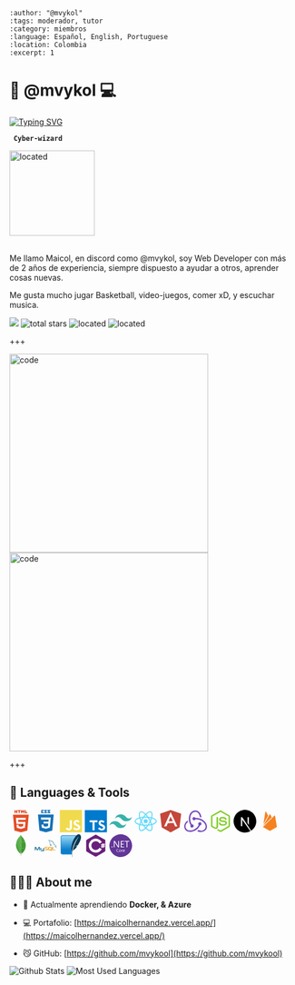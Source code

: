 
```{post} 2023-07-20
:author: "@mvykol"
:tags: moderador, tutor
:category: miembros
:language: Español, English, Portuguese
:location: Colombia
:excerpt: 1
```

# 🌆 @mvykol 💻

[![Typing SVG](https://readme-typing-svg.herokuapp.com?font=Fira+Code&pause=1000&color=00D122&background=000000&width=435&lines=%3E_+Welcome+to+my+world)](https://git.io/typing-svg)

**` Cyber-wizard`**

<img alt="located" title="located" width="150" height="150" src="https://pbs.twimg.com/profile_images/1488439159056629765/Lfmnwbig_400x400.jpg"/>

<br/>
<br/>

Me llamo Maicol, en discord como @mvykol, soy Web Developer con más de 2 años de experiencia, siempre dispuesto a ayudar a otros, aprender cosas nuevas.

Me gusta mucho jugar Basketball, video-juegos, comer xD, y escuchar musica.

<p align="left">
      <img src="https://custom-icon-badges.demolab.com/badge/-maykolandres4@gmail.com-red?style=for-the-badge&logo=mention&logoColor=white"/> 
      <img alt="total stars" title="Total stars on GitHub" src="https://custom-icon-badges.demolab.com/github/stars/mvykool?color=%23E1AD0E&logo=star&logoColor=white&style=for-the-badge&labelColor=C79600""/>
     <img alt="located" title="located" src="https://custom-icon-badges.demolab.com/badge/Medellin-Col-blue?style=for-the-badge&logo=location&logoColor=white&labelColor=blue"/>
	 <img alt="located" title="located" src="https://cutewallpaper.org/28/cyberpunk-gif-wallpaper/virtuaverse-cyberpunk-and-pixels-cool-pixel-art-desktop-wallpaper-art-pixel-art.gif"/>
</p>

+++

<img alt="code" width="350" src="https://media.tenor.com/ZvOCunW56s4AAAAd/rain-pixel.gif" />

<img alt="code" width="350" src="https://media.tenor.com/3bTxZ4HdrysAAAAC/pixels-neon.gif" />

+++

## 🧰 Languages & Tools

<svg viewBox="0 0 128 128" width="40">
<path fill="#E44D26" d="M19.569 27l8.087 89.919 36.289 9.682 36.39-9.499L108.431 27H19.569zM91.61 47.471l-.507 5.834L90.88 56H48.311l1.017 12h40.54l-.271 2.231-2.615 28.909-.192 1.69L64 106.964v-.005l-.027.012-22.777-5.916L39.65 84h11.168l.791 8.46 12.385 3.139.006-.234v.012l12.412-2.649L77.708 79H39.153l-2.734-30.836L36.152 45h55.724l-.266 2.471zM27.956 1.627h5.622v5.556h5.144V1.627h5.623v16.822h-5.623v-5.633h-5.143v5.633h-5.623V1.627zm23.782 5.579h-4.95V1.627h15.525v5.579h-4.952v11.243h-5.623V7.206zm13.039-5.579h5.862l3.607 5.911 3.603-5.911h5.865v16.822h-5.601v-8.338l-3.867 5.981h-.098l-3.87-5.981v8.338h-5.502V1.627zm21.736 0h5.624v11.262h7.907v5.561H86.513V1.627z"></path>
</svg>

<svg viewBox="0 0 128 128" width="40">
<path fill="#1572B6" d="M19.67 26l8.069 90.493 36.206 10.05 36.307-10.063L108.33 26H19.67zm69.21 50.488L86.53 98.38l.009 1.875L64 106.55v.001l-.018.015-22.719-6.225L39.726 83h11.141l.79 8.766 12.347 3.295-.004.015v-.032l12.394-3.495L77.702 77H51.795l-.222-2.355-.506-5.647L50.802 66h27.886l1.014-11H37.229l-.223-2.589-.506-6.03L36.235 43h55.597l-.267 3.334-2.685 30.154M89 14.374L81.851 6H89V1H73v4.363L81.39 13H73v5h16zm-19 0L63.193 6H70V1H55v4.363L62.733 13H55v5h15zM52 13h-8V6h8V1H38v17h14z"></path>
</svg>

<svg viewBox="0 0 128 128" width="40">
<path fill="#F0DB4F" d="M2 1v125h125V1H2zm66.119 106.513c-1.845 3.749-5.367 6.212-9.448 7.401-6.271 1.44-12.269.619-16.731-2.059-2.986-1.832-5.318-4.652-6.901-7.901l9.52-5.83c.083.035.333.487.667 1.071 1.214 2.034 2.261 3.474 4.319 4.485 2.022.69 6.461 1.131 8.175-2.427 1.047-1.81.714-7.628.714-14.065C58.433 78.073 58.48 68 58.48 58h11.709c0 11 .06 21.418 0 32.152.025 6.58.596 12.446-2.07 17.361zm48.574-3.308c-4.07 13.922-26.762 14.374-35.83 5.176-1.916-2.165-3.117-3.296-4.26-5.795 4.819-2.772 4.819-2.772 9.508-5.485 2.547 3.915 4.902 6.068 9.139 6.949 5.748.702 11.531-1.273 10.234-7.378-1.333-4.986-11.77-6.199-18.873-11.531-7.211-4.843-8.901-16.611-2.975-23.335 1.975-2.487 5.343-4.343 8.877-5.235l3.688-.477c7.081-.143 11.507 1.727 14.756 5.355.904.916 1.642 1.904 3.022 4.045-3.772 2.404-3.76 2.381-9.163 5.879-1.154-2.486-3.069-4.046-5.093-4.724-3.142-.952-7.104.083-7.926 3.403-.285 1.023-.226 1.975.227 3.665 1.273 2.903 5.545 4.165 9.377 5.926 11.031 4.474 14.756 9.271 15.672 14.981.882 4.916-.213 8.105-.38 8.581z"></path>
</svg>
 
<svg viewBox="0 0 128 128" width="40">
<path fill="#007acc" d="M2 63.91v62.5h125v-125H2zm100.73-5a15.56 15.56 0 017.82 4.5 20.58 20.58 0 013 4c0 .16-5.4 3.81-8.69 5.85-.12.08-.6-.44-1.13-1.23a7.09 7.09 0 00-5.87-3.53c-3.79-.26-6.23 1.73-6.21 5a4.58 4.58 0 00.54 2.34c.83 1.73 2.38 2.76 7.24 4.86 8.95 3.85 12.78 6.39 15.16 10 2.66 4 3.25 10.46 1.45 15.24-2 5.2-6.9 8.73-13.83 9.9a38.32 38.32 0 01-9.52-.1A23 23 0 0180 109.19c-1.15-1.27-3.39-4.58-3.25-4.82a9.34 9.34 0 011.15-.73l4.6-2.64 3.59-2.08.75 1.11a16.78 16.78 0 004.74 4.54c4 2.1 9.46 1.81 12.16-.62a5.43 5.43 0 00.69-6.92c-1-1.39-3-2.56-8.59-5-6.45-2.78-9.23-4.5-11.77-7.24a16.48 16.48 0 01-3.43-6.25 25 25 0 01-.22-8c1.33-6.23 6-10.58 12.82-11.87a31.66 31.66 0 019.49.26zm-29.34 5.24v5.12H57.16v46.23H45.65V69.26H29.38v-5a49.19 49.19 0 01.14-5.16c.06-.08 10-.12 22-.1h21.81z"></path>
</svg>

<svg viewBox="0 0 128 128" width="40">
<path d="M64.004 25.602c-17.067 0-27.73 8.53-32 25.597 6.398-8.531 13.867-11.73 22.398-9.597 4.871 1.214 8.352 4.746 12.207 8.66C72.883 56.629 80.145 64 96.004 64c17.066 0 27.73-8.531 32-25.602-6.399 8.536-13.867 11.735-22.399 9.602-4.87-1.215-8.347-4.746-12.207-8.66-6.27-6.367-13.53-13.738-29.394-13.738zM32.004 64c-17.066 0-27.73 8.531-32 25.602C6.402 81.066 13.87 77.867 22.402 80c4.871 1.215 8.352 4.746 12.207 8.66 6.274 6.367 13.536 13.738 29.395 13.738 17.066 0 27.73-8.53 32-25.597-6.399 8.531-13.867 11.73-22.399 9.597-4.87-1.214-8.347-4.746-12.207-8.66C55.128 71.371 47.868 64 32.004 64zm0 0" fill="#38b2ac"></path>
</svg>

<svg viewBox="0 0 128 128" width="40">
<g fill="#61DAFB"><circle cx="64" cy="64" r="11.4"></circle><path d="M107.3 45.2c-2.2-.8-4.5-1.6-6.9-2.3.6-2.4 1.1-4.8 1.5-7.1 2.1-13.2-.2-22.5-6.6-26.1-1.9-1.1-4-1.6-6.4-1.6-7 0-15.9 5.2-24.9 13.9-9-8.7-17.9-13.9-24.9-13.9-2.4 0-4.5.5-6.4 1.6-6.4 3.7-8.7 13-6.6 26.1.4 2.3.9 4.7 1.5 7.1-2.4.7-4.7 1.4-6.9 2.3C8.2 50 1.4 56.6 1.4 64s6.9 14 19.3 18.8c2.2.8 4.5 1.6 6.9 2.3-.6 2.4-1.1 4.8-1.5 7.1-2.1 13.2.2 22.5 6.6 26.1 1.9 1.1 4 1.6 6.4 1.6 7.1 0 16-5.2 24.9-13.9 9 8.7 17.9 13.9 24.9 13.9 2.4 0 4.5-.5 6.4-1.6 6.4-3.7 8.7-13 6.6-26.1-.4-2.3-.9-4.7-1.5-7.1 2.4-.7 4.7-1.4 6.9-2.3 12.5-4.8 19.3-11.4 19.3-18.8s-6.8-14-19.3-18.8zM92.5 14.7c4.1 2.4 5.5 9.8 3.8 20.3-.3 2.1-.8 4.3-1.4 6.6-5.2-1.2-10.7-2-16.5-2.5-3.4-4.8-6.9-9.1-10.4-13 7.4-7.3 14.9-12.3 21-12.3 1.3 0 2.5.3 3.5.9zM81.3 74c-1.8 3.2-3.9 6.4-6.1 9.6-3.7.3-7.4.4-11.2.4-3.9 0-7.6-.1-11.2-.4-2.2-3.2-4.2-6.4-6-9.6-1.9-3.3-3.7-6.7-5.3-10 1.6-3.3 3.4-6.7 5.3-10 1.8-3.2 3.9-6.4 6.1-9.6 3.7-.3 7.4-.4 11.2-.4 3.9 0 7.6.1 11.2.4 2.2 3.2 4.2 6.4 6 9.6 1.9 3.3 3.7 6.7 5.3 10-1.7 3.3-3.4 6.6-5.3 10zm8.3-3.3c1.5 3.5 2.7 6.9 3.8 10.3-3.4.8-7 1.4-10.8 1.9 1.2-1.9 2.5-3.9 3.6-6 1.2-2.1 2.3-4.2 3.4-6.2zM64 97.8c-2.4-2.6-4.7-5.4-6.9-8.3 2.3.1 4.6.2 6.9.2 2.3 0 4.6-.1 6.9-.2-2.2 2.9-4.5 5.7-6.9 8.3zm-18.6-15c-3.8-.5-7.4-1.1-10.8-1.9 1.1-3.3 2.3-6.8 3.8-10.3 1.1 2 2.2 4.1 3.4 6.1 1.2 2.2 2.4 4.1 3.6 6.1zm-7-25.5c-1.5-3.5-2.7-6.9-3.8-10.3 3.4-.8 7-1.4 10.8-1.9-1.2 1.9-2.5 3.9-3.6 6-1.2 2.1-2.3 4.2-3.4 6.2zM64 30.2c2.4 2.6 4.7 5.4 6.9 8.3-2.3-.1-4.6-.2-6.9-.2-2.3 0-4.6.1-6.9.2 2.2-2.9 4.5-5.7 6.9-8.3zm22.2 21l-3.6-6c3.8.5 7.4 1.1 10.8 1.9-1.1 3.3-2.3 6.8-3.8 10.3-1.1-2.1-2.2-4.2-3.4-6.2zM31.7 35c-1.7-10.5-.3-17.9 3.8-20.3 1-.6 2.2-.9 3.5-.9 6 0 13.5 4.9 21 12.3-3.5 3.8-7 8.2-10.4 13-5.8.5-11.3 1.4-16.5 2.5-.6-2.3-1-4.5-1.4-6.6zM7 64c0-4.7 5.7-9.7 15.7-13.4 2-.8 4.2-1.5 6.4-2.1 1.6 5 3.6 10.3 6 15.6-2.4 5.3-4.5 10.5-6 15.5C15.3 75.6 7 69.6 7 64zm28.5 49.3c-4.1-2.4-5.5-9.8-3.8-20.3.3-2.1.8-4.3 1.4-6.6 5.2 1.2 10.7 2 16.5 2.5 3.4 4.8 6.9 9.1 10.4 13-7.4 7.3-14.9 12.3-21 12.3-1.3 0-2.5-.3-3.5-.9zM96.3 93c1.7 10.5.3 17.9-3.8 20.3-1 .6-2.2.9-3.5.9-6 0-13.5-4.9-21-12.3 3.5-3.8 7-8.2 10.4-13 5.8-.5 11.3-1.4 16.5-2.5.6 2.3 1 4.5 1.4 6.6zm9-15.6c-2 .8-4.2 1.5-6.4 2.1-1.6-5-3.6-10.3-6-15.6 2.4-5.3 4.5-10.5 6-15.5 13.8 4 22.1 10 22.1 15.6 0 4.7-5.8 9.7-15.7 13.4z"></path></g>
</svg>

<svg viewBox="0 0 128 128" width="40">
<path fill="#C4473A" d="M52.864 64h23.28L63.769 38.123zM63.81 1.026L4.553 21.88l9.363 77.637 49.957 27.457 50.214-27.828 9.36-77.635L63.81 1.026zM48.044 75l-7.265 18.176-13.581.056 36.608-81.079-.07-.153h-.064l.001-.133.063.133h.141l.123-.274V12h-.124l-.069.153 38.189 81.417-13.074-.287-8.042-18.58-17.173.082"></path>
</svg>

<svg viewBox="0 0 128 128" width="40">
<path fill="none" d="M0 0h128v128H0z"></path><path d="M88.69 88.11c-9 18.4-24.76 30.78-45.61 34.85a39.73 39.73 0 01-9.77 1.14c-12 0-23-5-28.34-13.19C-2.2 100-4.64 76.87 19 59.76c.48 2.61 1.46 6.19 2.11 8.31A38.24 38.24 0 0010 81.1c-4.4 8.64-3.91 17.27 1.3 25.25 3.6 5.38 9.3 8.65 16.63 9.65a44 44 0 0026.55-5c12.71-6.68 21.18-14.66 26.72-25.57a9.32 9.32 0 01-2.61-6A9.12 9.12 0 0187.37 70h.34a9.15 9.15 0 011 18.25zm28.67-20.2c12.21 13.84 12.54 30.13 7.82 39.58-4.4 8.63-16 17.27-31.6 17.27a50.48 50.48 0 01-21-5.05c2.29-1.63 5.54-4.24 7.33-5.87a41.54 41.54 0 0016 3.42c10.1 0 17.75-4.72 22.31-13.35 2.93-5.7 3.1-12.38.33-19.22a43.61 43.61 0 00-17.27-20.85 62 62 0 00-34.74-10.59h-2.93a9.21 9.21 0 01-8 5.54h-.31a9.13 9.13 0 01-.3-18.25h.33a9 9 0 018 4.89h2.61c20.8 0 39.06 7.98 51.42 22.48zm-82.75 23a7.31 7.31 0 011.14-4.73c-9.12-15.8-14-35.83-6.51-56.68C34.61 13.83 48.13 3.24 62.79 3.24c15.64 0 31.93 13.69 33.88 40.07-2.44-.81-6-2-8.14-2.44-.53-8.63-7.82-30.13-25.09-29.81-6.19.17-15.31 3.1-20 9.12a43.69 43.69 0 00-9.64 25.25 59.61 59.61 0 008.47 36.16 2.75 2.75 0 011.14-.16h.32a9.12 9.12 0 01.33 18.24h-.33a9.16 9.16 0 01-9.12-8.79z" fill="#764abc"></path>
</svg>

<svg viewBox="0 0 128 128" width="40">
<path fill="#83CD29" d="M112.771 30.334L68.674 4.729c-2.781-1.584-6.402-1.584-9.205 0L14.901 30.334C12.031 31.985 10 35.088 10 38.407v51.142c0 3.319 2.084 6.423 4.954 8.083l11.775 6.688c5.628 2.772 7.617 2.772 10.178 2.772 8.333 0 13.093-5.039 13.093-13.828v-50.49c0-.713-.371-1.774-1.071-1.774h-5.623C42.594 41 41 42.061 41 42.773v50.49c0 3.896-3.524 7.773-10.11 4.48L18.723 90.73c-.424-.23-.723-.693-.723-1.181V38.407c0-.482.555-.966.982-1.213l44.424-25.561c.415-.235 1.025-.235 1.439 0l43.882 25.555c.42.253.272.722.272 1.219v51.142c0 .488.183.963-.232 1.198l-44.086 25.576c-.378.227-.847.227-1.261 0l-11.307-6.749c-.341-.198-.746-.269-1.073-.086-3.146 1.783-3.726 2.02-6.677 3.043-.726.253-1.797.692.41 1.929l14.798 8.754a9.294 9.294 0 004.647 1.246c1.642 0 3.25-.426 4.667-1.246l43.885-25.582c2.87-1.672 4.23-4.764 4.23-8.083V38.407c0-3.319-1.36-6.414-4.229-8.073zM77.91 81.445c-11.726 0-14.309-3.235-15.17-9.066-.1-.628-.633-1.379-1.272-1.379h-5.731c-.709 0-1.279.86-1.279 1.566 0 7.466 4.059 16.512 23.453 16.512 14.039 0 22.088-5.455 22.088-15.109 0-9.572-6.467-12.084-20.082-13.886-13.762-1.819-15.16-2.738-15.16-5.962 0-2.658 1.184-6.203 11.374-6.203 9.105 0 12.461 1.954 13.842 8.091.118.577.645.991 1.24.991h5.754c.354 0 .692-.143.94-.396.24-.272.367-.613.335-.979-.891-10.568-7.912-15.493-22.112-15.493-12.631 0-20.166 5.334-20.166 14.275 0 9.698 7.497 12.378 19.622 13.577 14.505 1.422 15.633 3.542 15.633 6.395 0 4.955-3.978 7.066-13.309 7.066z"></path>
</svg>

<svg viewBox="0 0 128 128" width="40">
<path d="M64 0C28.7 0 0 28.7 0 64s28.7 64 64 64c11.2 0 21.7-2.9 30.8-7.9L48.4 55.3v36.6h-6.8V41.8h6.8l50.5 75.8C116.4 106.2 128 86.5 128 64c0-35.3-28.7-64-64-64zm22.1 84.6l-7.5-11.3V41.8h7.5v42.8z"></path>
</svg>

<svg viewBox="0 0 128 128" width="40">
<path fill="#f58220" d="M27.35 80.52l10.68-68.44c.37-2.33 3.5-2.89 4.6-.8l11.48 21.48-26.76 47.76zm75.94 16.63L93.1 34.11c-.31-1.96-2.76-2.76-4.17-1.35L24.71 97.15l35.54 19.95a7.447 7.447 0 007.18 0l35.86-19.95zm-28.85-55L66.21 26.5c-.92-1.78-3.44-1.78-4.36 0L25.7 90.95l48.74-48.8z"></path>
</svg>
          
<svg viewBox="0 0 128 128" width="40">
<path fill-rule="evenodd" clip-rule="evenodd" fill="#439934" d="M88.038 42.812c1.605 4.643 2.761 9.383 3.141 14.296.472 6.095.256 12.147-1.029 18.142-.035.165-.109.32-.164.48-.403.001-.814-.049-1.208.012-3.329.523-6.655 1.065-9.981 1.604-3.438.557-6.881 1.092-10.313 1.687-1.216.21-2.721-.041-3.212 1.641-.014.046-.154.054-.235.08l.166-10.051-.169-24.252 1.602-.275c2.62-.429 5.24-.864 7.862-1.281 3.129-.497 6.261-.98 9.392-1.465 1.381-.215 2.764-.412 4.148-.618z"></path><path fill-rule="evenodd" clip-rule="evenodd" fill="#45A538" d="M61.729 110.054c-1.69-1.453-3.439-2.842-5.059-4.37-8.717-8.222-15.093-17.899-18.233-29.566-.865-3.211-1.442-6.474-1.627-9.792-.13-2.322-.318-4.665-.154-6.975.437-6.144 1.325-12.229 3.127-18.147l.099-.138c.175.233.427.439.516.702 1.759 5.18 3.505 10.364 5.242 15.551 5.458 16.3 10.909 32.604 16.376 48.9.107.318.384.579.583.866l-.87 2.969z"></path><path fill-rule="evenodd" clip-rule="evenodd" fill="#46A037" d="M88.038 42.812c-1.384.206-2.768.403-4.149.616-3.131.485-6.263.968-9.392 1.465-2.622.417-5.242.852-7.862 1.281l-1.602.275-.012-1.045c-.053-.859-.144-1.717-.154-2.576-.069-5.478-.112-10.956-.18-16.434-.042-3.429-.105-6.857-.175-10.285-.043-2.13-.089-4.261-.185-6.388-.052-1.143-.236-2.28-.311-3.423-.042-.657.016-1.319.029-1.979.817 1.583 1.616 3.178 2.456 4.749 1.327 2.484 3.441 4.314 5.344 6.311 7.523 7.892 12.864 17.068 16.193 27.433z"></path><path fill-rule="evenodd" clip-rule="evenodd" fill="#409433" d="M65.036 80.753c.081-.026.222-.034.235-.08.491-1.682 1.996-1.431 3.212-1.641 3.432-.594 6.875-1.13 10.313-1.687 3.326-.539 6.652-1.081 9.981-1.604.394-.062.805-.011 1.208-.012-.622 2.22-1.112 4.488-1.901 6.647-.896 2.449-1.98 4.839-3.131 7.182a49.142 49.142 0 01-6.353 9.763c-1.919 2.308-4.058 4.441-6.202 6.548-1.185 1.165-2.582 2.114-3.882 3.161l-.337-.23-1.214-1.038-1.256-2.753a41.402 41.402 0 01-1.394-9.838l.023-.561.171-2.426c.057-.828.133-1.655.168-2.485.129-2.982.241-5.964.359-8.946z"></path><path fill-rule="evenodd" clip-rule="evenodd" fill="#4FAA41" d="M65.036 80.753c-.118 2.982-.23 5.964-.357 8.947-.035.83-.111 1.657-.168 2.485l-.765.289c-1.699-5.002-3.399-9.951-5.062-14.913-2.75-8.209-5.467-16.431-8.213-24.642a4498.887 4498.887 0 00-6.7-19.867c-.105-.31-.407-.552-.617-.826l4.896-9.002c.168.292.39.565.496.879a6167.476 6167.476 0 016.768 20.118c2.916 8.73 5.814 17.467 8.728 26.198.116.349.308.671.491 1.062l.67-.78-.167 10.052z"></path><path fill-rule="evenodd" clip-rule="evenodd" fill="#4AA73C" d="M43.155 32.227c.21.274.511.516.617.826a4498.887 4498.887 0 016.7 19.867c2.746 8.211 5.463 16.433 8.213 24.642 1.662 4.961 3.362 9.911 5.062 14.913l.765-.289-.171 2.426-.155.559c-.266 2.656-.49 5.318-.814 7.968-.163 1.328-.509 2.632-.772 3.947-.198-.287-.476-.548-.583-.866-5.467-16.297-10.918-32.6-16.376-48.9a3888.972 3888.972 0 00-5.242-15.551c-.089-.263-.34-.469-.516-.702l3.272-8.84z"></path><path fill-rule="evenodd" clip-rule="evenodd" fill="#57AE47" d="M65.202 70.702l-.67.78c-.183-.391-.375-.714-.491-1.062-2.913-8.731-5.812-17.468-8.728-26.198a6167.476 6167.476 0 00-6.768-20.118c-.105-.314-.327-.588-.496-.879l6.055-7.965c.191.255.463.482.562.769 1.681 4.921 3.347 9.848 5.003 14.778 1.547 4.604 3.071 9.215 4.636 13.813.105.308.47.526.714.786l.012 1.045c.058 8.082.115 16.167.171 24.251z"></path><path fill-rule="evenodd" clip-rule="evenodd" fill="#60B24F" d="M65.021 45.404c-.244-.26-.609-.478-.714-.786-1.565-4.598-3.089-9.209-4.636-13.813-1.656-4.93-3.322-9.856-5.003-14.778-.099-.287-.371-.514-.562-.769 1.969-1.928 3.877-3.925 5.925-5.764 1.821-1.634 3.285-3.386 3.352-5.968.003-.107.059-.214.145-.514l.519 1.306c-.013.661-.072 1.322-.029 1.979.075 1.143.259 2.28.311 3.423.096 2.127.142 4.258.185 6.388.069 3.428.132 6.856.175 10.285.067 5.478.111 10.956.18 16.434.008.861.098 1.718.152 2.577z"></path><path fill-rule="evenodd" clip-rule="evenodd" fill="#A9AA88" d="M62.598 107.085c.263-1.315.609-2.62.772-3.947.325-2.649.548-5.312.814-7.968l.066-.01.066.011a41.402 41.402 0 001.394 9.838c-.176.232-.425.439-.518.701-.727 2.05-1.412 4.116-2.143 6.166-.1.28-.378.498-.574.744l-.747-2.566.87-2.969z"></path><path fill-rule="evenodd" clip-rule="evenodd" fill="#B6B598" d="M62.476 112.621c.196-.246.475-.464.574-.744.731-2.05 1.417-4.115 2.143-6.166.093-.262.341-.469.518-.701l1.255 2.754c-.248.352-.59.669-.728 1.061l-2.404 7.059c-.099.283-.437.483-.663.722l-.695-3.985z"></path><path fill-rule="evenodd" clip-rule="evenodd" fill="#C2C1A7" d="M63.171 116.605c.227-.238.564-.439.663-.722l2.404-7.059c.137-.391.48-.709.728-1.061l1.215 1.037c-.587.58-.913 1.25-.717 2.097l-.369 1.208c-.168.207-.411.387-.494.624-.839 2.403-1.64 4.819-2.485 7.222-.107.305-.404.544-.614.812-.109-1.387-.22-2.771-.331-4.158z"></path><path fill-rule="evenodd" clip-rule="evenodd" fill="#CECDB7" d="M63.503 120.763c.209-.269.506-.508.614-.812.845-2.402 1.646-4.818 2.485-7.222.083-.236.325-.417.494-.624l-.509 5.545c-.136.157-.333.294-.398.477-.575 1.614-1.117 3.24-1.694 4.854-.119.333-.347.627-.525.938-.158-.207-.441-.407-.454-.623-.051-.841-.016-1.688-.013-2.533z"></path><path fill-rule="evenodd" clip-rule="evenodd" fill="#DBDAC7" d="M63.969 123.919c.178-.312.406-.606.525-.938.578-1.613 1.119-3.239 1.694-4.854.065-.183.263-.319.398-.477l.012 3.64-1.218 3.124-1.411-.495z"></path><path fill-rule="evenodd" clip-rule="evenodd" fill="#EBE9DC" d="M65.38 124.415l1.218-3.124.251 3.696-1.469-.572z"></path><path fill-rule="evenodd" clip-rule="evenodd" fill="#CECDB7" d="M67.464 110.898c-.196-.847.129-1.518.717-2.097l.337.23-1.054 1.867z"></path><path fill-rule="evenodd" clip-rule="evenodd" fill="#4FAA41" d="M64.316 95.172l-.066-.011-.066.01.155-.559-.023.56z"></path>
</svg>

<svg viewBox="0 0 128 128" width="40">
<path fill="#00618A" d="M2.001 90.458h4.108V74.235l6.36 14.143c.75 1.712 1.777 2.317 3.792 2.317s3.003-.605 3.753-2.317l6.36-14.143v16.223h4.108V74.262c0-1.58-.632-2.345-1.936-2.739-3.121-.974-5.215-.131-6.163 1.976l-6.241 13.958-6.043-13.959c-.909-2.106-3.042-2.949-6.163-1.976C2.632 71.917 2 72.681 2 74.261v16.197zm31.898-13.206h4.107v8.938c-.038.485.156 1.625 2.406 1.661 1.148.018 8.862 0 8.934 0V77.208h4.117c.019 0-.004 14.514-.004 14.574.022 3.58-4.441 4.357-6.499 4.417H33.988v-2.764c.022 0 12.963.003 12.995-.001 2.645-.279 2.332-1.593 2.331-2.035v-1.078h-8.731c-4.062-.037-6.65-1.81-6.683-3.85-.002-.187.089-9.129-.001-9.219z"></path><path fill="#E48E00" d="M56.63 90.458h11.812c1.383 0 2.727-.289 3.793-.789 1.777-.816 2.646-1.922 2.646-3.372v-3.002c0-1.185-.987-2.292-2.923-3.028-1.027-.396-2.292-.605-3.517-.605h-4.978c-1.659 0-2.449-.5-2.646-1.606-.039-.132-.039-.237-.039-.369v-1.87c0-.105 0-.211.039-.342.197-.843.632-1.08 2.094-1.212l.395-.026h11.733v-2.738H63.504c-1.659 0-2.528.105-3.318.342-2.449.764-3.517 1.975-3.517 4.082v2.396c0 1.844 2.095 3.424 5.61 3.793.396.025.79.053 1.185.053h4.267c.158 0 .316 0 .435.025 1.304.105 1.856.343 2.252.816a.98.98 0 01.315.737v2.397c0 .289-.197.658-.592.974-.355.316-.948.527-1.738.58l-.435.026H56.63v2.738zm43.881-4.766c0 2.817 2.094 4.397 6.32 4.714.395.026.79.052 1.185.052h10.706V87.72h-10.784c-2.41 0-3.318-.606-3.318-2.055V71.497h-4.108v14.195zm-23.008.142v-9.765c0-2.48 1.742-3.985 5.186-4.46a7.8 7.8 0 011.108-.079h7.799c.396 0 .752.026 1.147.079 3.444.475 5.187 1.979 5.187 4.46v9.765c0 2.014-.74 3.09-2.445 3.792l4.048 3.653h-4.771l-3.274-2.956-3.296.209h-4.395a9.075 9.075 0 01-2.414-.343c-2.613-.712-3.88-2.085-3.88-4.355zm4.434-.237c0 .132.039.265.079.423.237 1.135 1.307 1.768 2.929 1.768h3.732l-3.428-3.095h4.771l2.989 2.7c.552-.295.914-.743 1.041-1.32.039-.132.039-.264.039-.396v-9.368c0-.105 0-.238-.039-.37-.238-1.056-1.307-1.662-2.89-1.662h-6.216c-1.82 0-3.008.792-3.008 2.032v9.288z"></path><path fill="#00618A" d="M122.336 66.952c-2.525-.069-4.454.166-6.104.861-.469.198-1.216.203-1.292.79.257.271.297.674.502 1.006.394.637 1.059 1.491 1.652 1.938.647.489 1.315 1.013 2.011 1.437 1.235.754 2.615 1.184 3.806 1.938.701.446 1.397 1.006 2.082 1.509.339.247.565.634 1.006.789v-.071c-.231-.294-.291-.698-.503-1.006l-.934-.934c-.913-1.212-2.071-2.275-3.304-3.159-.982-.705-3.18-1.658-3.59-2.801l-.072-.071c.696-.079 1.512-.331 2.154-.503 1.08-.29 2.045-.215 3.16-.503l1.508-.432v-.286c-.563-.578-.966-1.344-1.58-1.867-1.607-1.369-3.363-2.737-5.17-3.879-1.002-.632-2.241-1.043-3.304-1.579-.356-.181-.984-.274-1.221-.575-.559-.711-.862-1.612-1.293-2.441a93.068 93.068 0 01-2.585-5.458c-.544-1.245-.9-2.473-1.579-3.59-3.261-5.361-6.771-8.597-12.208-11.777-1.157-.677-2.55-.943-4.021-1.292l-2.37-.144c-.481-.201-.983-.791-1.436-1.077-1.802-1.138-6.422-3.613-7.756-.358-.842 2.054 1.26 4.058 2.011 5.099.527.73 1.203 1.548 1.58 2.369.248.54.29 1.081.503 1.652.521 1.406.976 2.937 1.651 4.236.341.658.718 1.351 1.149 1.939.264.36.718.52.789 1.077-.443.62-.469 1.584-.718 2.369-1.122 3.539-.699 7.938.934 10.557.501.805 1.681 2.529 3.303 1.867 1.419-.578 1.103-2.369 1.509-3.95.092-.357.035-.621.215-.861v.072l1.293 2.585c.957 1.541 2.654 3.15 4.093 4.237.746.563 1.334 1.538 2.298 1.867v-.073h-.071c-.188-.291-.479-.411-.719-.646-.562-.551-1.187-1.235-1.651-1.867-1.309-1.776-2.465-3.721-3.519-5.745-.503-.966-.94-2.032-1.364-3.016-.164-.379-.162-.953-.502-1.148-.466.72-1.149 1.303-1.509 2.154-.574 1.36-.648 3.019-.861 4.739l-.144.071c-1.001-.241-1.352-1.271-1.724-2.154-.94-2.233-1.115-5.83-.287-8.401.214-.666 1.181-2.761.789-3.376-.187-.613-.804-.967-1.148-1.437a11.222 11.222 0 01-1.149-2.011c-.77-1.741-1.129-3.696-1.938-5.457-.388-.842-1.042-1.693-1.58-2.441-.595-.83-1.262-1.44-1.724-2.442-.164-.356-.387-.927-.144-1.293.077-.247.188-.35.432-.431.416-.321 1.576.107 2.01.287 1.152.479 2.113.934 3.089 1.58.468.311.941.911 1.508 1.077h.646c1.011.232 2.144.071 3.088.358 1.67.508 3.166 1.297 4.524 2.155 4.139 2.614 7.522 6.334 9.838 10.772.372.715.534 1.396.861 2.154.662 1.528 1.496 3.101 2.154 4.596.657 1.491 1.298 2.996 2.227 4.237.488.652 2.374 1.002 3.231 1.364.601.254 1.585.519 2.154.861 1.087.656 2.141 1.437 3.16 2.155.509.362 2.076 1.149 2.154 1.798zM90.237 39.593a5.124 5.124 0 00-1.293.144v.071h.072c.251.517.694.849 1.005 1.293l.719 1.508.071-.071c.445-.313.648-.814.646-1.58-.179-.188-.205-.423-.359-.646-.204-.3-.602-.468-.861-.719z"></path>
</svg>

<svg viewBox="0 0 128 128" width="40">
<defs><linearGradient id="sqlite-original-a" x1="-15.615" x2="-6.741" y1="-9.108" y2="-9.108" gradientTransform="rotate(90 -90.486 64.634) scale(9.2712)" gradientUnits="userSpaceOnUse"><stop stop-color="#95d7f4" offset="0"></stop><stop stop-color="#0f7fcc" offset=".92"></stop><stop stop-color="#0f7fcc" offset="1"></stop></linearGradient></defs><path d="M69.5 99.176c-.059-.73-.094-1.2-.094-1.2S67.2 83.087 64.57 78.642c-.414-.707.043-3.594 1.207-7.88.68 1.169 3.54 6.192 4.118 7.81.648 1.824.78 2.347.78 2.347s-1.57-8.082-4.144-12.797a162.286 162.286 0 012.004-6.265c.973 1.71 3.313 5.859 3.828 7.3.102.293.192.543.27.774.023-.137.05-.274.074-.414-.59-2.504-1.75-6.86-3.336-10.082 3.52-18.328 15.531-42.824 27.84-53.754H16.9c-5.387 0-9.789 4.406-9.789 9.789v88.57c0 5.383 4.406 9.789 9.79 9.789h52.897a118.657 118.657 0 01-.297-14.652" fill="#0b7fcc"></path><path d="M65.777 70.762c.68 1.168 3.54 6.188 4.117 7.809.649 1.824.781 2.347.781 2.347s-1.57-8.082-4.144-12.797a164.535 164.535 0 012.004-6.27c.887 1.567 2.922 5.169 3.652 6.872l.082-.961c-.648-2.496-1.633-5.766-2.898-8.328 3.242-16.871 13.68-38.97 24.926-50.898H16.899a6.94 6.94 0 00-6.934 6.933v82.11c17.527-6.731 38.664-12.88 56.855-12.614-.672-2.605-1.441-4.96-2.25-6.324-.414-.707.043-3.597 1.207-7.879" fill="url(#sqlite-original-a)"></path><path d="M115.95 2.781c-5.5-4.906-12.164-2.933-18.734 2.899a44.347 44.347 0 00-2.914 2.859c-11.25 11.926-21.684 34.023-24.926 50.895 1.262 2.563 2.25 5.832 2.894 8.328.168.64.32 1.242.442 1.754.285 1.207.437 1.996.437 1.996s-.101-.383-.515-1.582c-.078-.23-.168-.484-.27-.773-.043-.125-.105-.274-.172-.434-.734-1.703-2.765-5.305-3.656-6.867-.762 2.25-1.437 4.36-2.004 6.265 2.578 4.715 4.149 12.797 4.149 12.797s-.137-.523-.782-2.347c-.578-1.621-3.441-6.64-4.117-7.809-1.164 4.281-1.625 7.172-1.207 7.88.809 1.362 1.574 3.722 2.25 6.323 1.524 5.867 2.586 13.012 2.586 13.012s.031.469.094 1.2a118.653 118.653 0 00.297 14.651c.504 6.11 1.453 11.363 2.664 14.172l.828-.449c-1.781-5.535-2.504-12.793-2.188-21.156.48-12.793 3.422-28.215 8.856-44.289 9.191-24.27 21.938-43.738 33.602-53.035-10.633 9.602-25.023 40.684-29.332 52.195-4.82 12.891-8.238 24.984-10.301 36.574 3.55-10.863 15.047-15.53 15.047-15.53s5.637-6.958 12.227-16.888c-3.95.903-10.43 2.442-12.598 3.352-3.2 1.344-4.067 1.8-4.067 1.8s10.371-6.312 19.27-9.171c12.234-19.27 25.562-46.648 12.141-58.621" fill="#003956"></path>
</svg>
          
<svg viewBox="0 0 128 128" width="40">
<path d="M117.5 33.5l.3-.2c-.6-1.1-1.5-2.1-2.4-2.6L67.1 2.9c-.8-.5-1.9-.7-3.1-.7-1.2 0-2.3.3-3.1.7l-48 27.9c-1.7 1-2.9 3.5-2.9 5.4v55.7c0 1.1.2 2.3.9 3.4l-.2.1c.5.8 1.2 1.5 1.9 1.9l48.2 27.9c.8.5 1.9.7 3.1.7 1.2 0 2.3-.3 3.1-.7l48-27.9c1.7-1 2.9-3.5 2.9-5.4V36.1c.1-.8 0-1.7-.4-2.6zm-53.5 70c-21.8 0-39.5-17.7-39.5-39.5S42.2 24.5 64 24.5c14.7 0 27.5 8.1 34.3 20l-13 7.5C81.1 44.5 73.1 39.5 64 39.5c-13.5 0-24.5 11-24.5 24.5s11 24.5 24.5 24.5c9.1 0 17.1-5 21.3-12.4l12.9 7.6c-6.8 11.8-19.6 19.8-34.2 19.8zM115 62h-3.2l-.9 4h4.1v5h-5l-1.2 6h-4.9l1.2-6h-3.8l-1.2 6h-4.8l1.2-6H94v-5h3.5l.9-4H94v-5h5.3l1.2-6h4.9l-1.2 6h3.8l1.2-6h4.8l-1.2 6h2.2v5zm-12.7 4h3.8l.9-4h-3.8z" fill="#68217A"></path>
</svg>
          
<svg viewBox="0 0 128 128" width="40">
<g fill="#623697"><path d="M61.195 0h4.953c12.918.535 25.688 4.89 36.043 12.676 9.809 7.289 17.473 17.437 21.727 28.906 2.441 6.387 3.664 13.18 4.082 19.992v4.211c-.414 11.293-3.664 22.52-9.73 32.082-6.801 10.895-16.922 19.73-28.727 24.828A64.399 64.399 0 0165.082 128h-2.144c-11.735-.191-23.41-3.66-33.297-9.992-11.196-7.113-20.114-17.785-25.028-30.117C1.891 81.19.441 74.02 0 66.812v-4.957c.504-14.39 5.953-28.609 15.41-39.496C23.168 13.31 33.5 6.48 44.887 2.937 50.172 1.27 55.676.41 61.195 0M25.191 37.523c-.03 12.153-.011 24.305-.011 36.454 1.43.011 2.86.011 4.293.011-.075-10.433.101-20.863-.106-31.293.48.907.918 1.84 1.465 2.707C37.035 54.91 43.105 64.5 49.309 74c1.738-.023 3.476-.023 5.214.004-.003-12.16-.007-24.32.004-36.48a308.076 308.076 0 00-4.25-.012c.075 10.32-.136 20.64.125 30.949-6.507-10.352-13.101-20.645-19.695-30.945a370.85 370.85 0 00-5.516.007m38.844-.011c-.129 12.16-.004 24.32-.047 36.476 6.469-.015 12.938.024 19.41-.02a83.36 83.36 0 01.024-3.952c-5.012-.016-10.027.007-15.043-.02-.074-4.21-.004-8.426-.04-12.637 4.395-.078 8.79.012 13.18-.047-.011-1.277-.011-2.554-.019-3.832-4.387.141-8.773-.054-13.164.012.012-4.023.02-8.05.02-12.078 4.699 0 9.398-.02 14.093.012-.008-1.301 0-2.606.016-3.906-6.145-.016-12.29-.008-18.43-.008m22.602.054c.004 1.266.004 2.528.008 3.79 3.488-.04 6.972.109 10.46.035-.023 10.863.004 21.718-.011 32.574 1.46.043 2.93.035 4.39-.09-.12-5.992.118-11.988-.156-17.977.067-2.699-.07-5.394.117-8.09.106-2.14-.277-4.277-.035-6.417 3.516.047 7.035.015 10.55.015a59.774 59.774 0 01.075-3.832c-8.469-.105-16.937-.094-25.398-.008M13.55 69.094c-1.977.91-2.106 4.023-.149 5.027 1.72 1.18 4.305-.371 4.227-2.41.133-2.004-2.29-3.688-4.078-2.617m29.23 15.289c-4.277 3.469-4.226 11.195.5 14.25 2.668 1.695 6.102 1.344 8.922.215.012-.621.027-1.239.05-1.86-2.671 1.395-6.41 1.68-8.675-.61-2.965-3.237-2.297-9.269 1.613-11.476 2.211-1.164 4.907-.824 7.086.239-.007-.66-.004-1.32 0-1.98-3.097-1.099-6.922-1.04-9.496 1.222m17.207 2.71c-1.89.22-3.758 1.22-4.633 2.966-1.253 2.496-1.109 5.867.864 7.96 2.035 2.297 5.945 2.32 8.18.297 2.425-2.308 2.699-6.468.757-9.164-1.148-1.629-3.273-2.183-5.168-2.058m17.887 2.722c-1.66 2.883-1.332 7.25 1.598 9.211 2.183 1.22 4.933.832 7.074-.308-.004-.617.004-1.235.031-1.848-1.687 1.07-3.937 1.856-5.812.777-1.309-.722-1.704-2.257-1.914-3.625 2.875-.039 5.746-.082 8.625-.074-.075-1.828-.118-3.894-1.45-5.308-2.199-2.43-6.644-1.657-8.152 1.175m-8.414-2.336v12.008c.652 0 1.312 0 1.973.004.023-2.195-.04-4.394.023-6.594.016-1.27.527-2.558 1.484-3.414.801-.605 1.883-.27 2.801-.246-.012-.636-.02-1.27-.023-1.902-1.793-.398-3.336.652-4.242 2.117-.02-.633-.04-1.266-.051-1.894-.656-.024-1.313-.051-1.965-.079zm0 0"></path><path d="M58.758 89.223c1.652-.805 4.023-.41 4.945 1.3 1.05 1.887 1.027 4.383-.137 6.211-1.52 2.286-5.527 1.786-6.523-.742-1.008-2.258-.617-5.484 1.715-6.77zm0 0M79.04 92.414c.046-1.574 1.144-3.137 2.726-3.48.976-.164 2.097.007 2.773.793.672.714.813 1.714.98 2.64-2.16.012-4.32-.031-6.48.047zm0 0"></path></g>
</svg>
                    

## 👨🏻‍💻 About me

- 🌱 Actualmente aprendiendo **Docker, & Azure**

- 💻 Portafolio: [https://maicolhernandez.vercel.app/](https://maicolhernandez.vercel.app/)

- 😼 GitHub: [https://github.com/mvykool](https://github.com/mvykool)


![Github Stats](https://github-readme-stats.vercel.app/api?username=mvykool&show_icons=true&theme=dark&count_private=true)
![Most Used Languages](https://github-readme-stats.vercel.app/api/top-langs/?username=mvykool&theme=dark&layout=compact)
